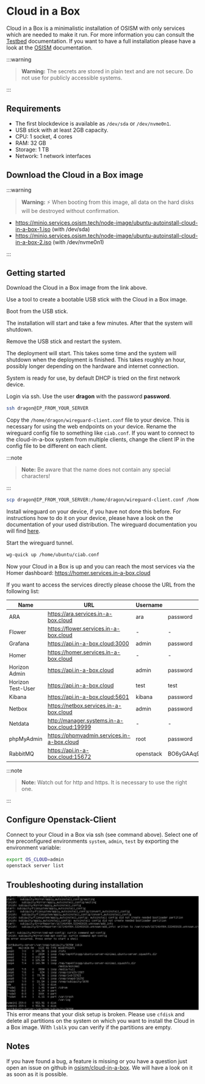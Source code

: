 # Cloud in a Box

Cloud in a Box is a minimalistic installation of OSISM with only services which are needed to make it run.
For more information you can consult the [Testbed](https://docs.osism.tech/testbed/index.html) documentation.
If you want to have a full installation please have a look at the [OSISM](https://docs.osism.tech/) documentation.

:::warning

> **Warning:**
> The secrets are stored in plain text and are not secure. Do not use for publicly
> accessible systems.

:::

## Requirements

* The first blockdevice is available as `/dev/sda` or `/dev/nvme0n1`.
* USB stick with at least 2GB capacity.
* CPU: 1 socket, 4 cores
* RAM: 32 GB
* Storage: 1 TB
* Network: 1 network interfaces

## Download the Cloud in a Box image

:::warning

> **Warning:** ⚡ When booting from this image, all data on the hard disks will be destroyed without confirmation.

* <https://minio.services.osism.tech/node-image/ubuntu-autoinstall-cloud-in-a-box-1.iso> (with /dev/sda)
* <https://minio.services.osism.tech/node-image/ubuntu-autoinstall-cloud-in-a-box-2.iso> (with /dev/nvme0n1)

:::

## Getting started

Download the Cloud in a Box image from the link above.

Use a tool to create a bootable USB stick with the Cloud in a Box image.

Boot from the USB stick.

The installation will start and take a few minutes. After that the system will shutdown.

Remove the USB stick and restart the system.

The deployment will start. This takes some time and the system will shutdown when the deployment is finished.
This takes roughly an hour, possibly longer depending on the hardware and internet connection.

System is ready for use, by default DHCP is tried on the first network device.

Login via ssh. Use the user **dragon** with the password **password**.

```bash
ssh dragon@IP_FROM_YOUR_SERVER
```

Copy the `/home/dragon/wireguard-client.conf` file to your device. This is necessary for using the web endpoints on your device.
Rename the wireguard config file to something like `ciab.conf`.
If you want to connect to the cloud-in-a-box system from multiple clients, change the client IP in the config file to be
different on each client.

:::note

> **Note:**
> Be aware that the name does not contain any special characters!

:::

```bash
scp dragon@IP_FROM_YOUR_SERVER:/home/dragon/wireguard-client.conf /home/ubuntu/ciab.conf
```

Install wireguard on your device, if you have not done this before. For instructions how to do it on your device, please have
a look on the documentation of your used distribution.
The wireguard documentation you will find [here](https://www.wireguard.com/).

Start the wireguard tunnel.

```bash
wg-quick up /home/ubuntu/ciab.conf
```

Now your Cloud in a Box is up and you can reach the most services via the Homer dashboard:
<https://homer.services.in-a-box.cloud>

If you want to access the services directly please choose the URL from the following list:

| Name              | URL                                           | Username  | Password                                 |
|-------------------|-----------------------------------------------|-----------|------------------------------------------|
| ARA               | <https://ara.services.in-a-box.cloud>         | ara       | password                                 |
| Flower            | <https://flower.services.in-a-box.cloud>      | -         | -                                        |
| Grafana           | <https://api.in-a-box.cloud:3000>             | admin     | password                                 |
| Homer             | <https://homer.services.in-a-box.cloud>       | -         | -                                        |
| Horizon Admin     | <https://api.in-a-box.cloud>                  | admin     | password                                 |
| Horizon Test-User | <https://api.in-a-box.cloud>                  | test      | test                                     |
| Kibana            | <https://api.in-a-box.cloud:5601>             | kibana    | password                                 |
| Netbox            | <https://netbox.services.in-a-box.cloud>      | admin     | password                                 |
| Netdata           | <http://manager.systems.in-a-box.cloud:19999> | -         | -                                        |
| phpMyAdmin        | <https://phpmyadmin.services.in-a-box.cloud>  | root      | password                                 |
| RabbitMQ          | <https://api.in-a-box.cloud:15672>            | openstack | BO6yGAAq9eqA7IKqeBdtAEO7aJuNu4zfbhtnRo8Y |

:::note

> **Note:**
> Watch out for http and https. It is necessary to use the right one.

:::

## Configure Openstack-Client

Connect to your Cloud in a Box via ssh (see command above).
Select one of the preconfigured environments `system`, `admin`, `test` by exporting the environment variable:

```bash
export OS_CLOUD=admin
openstack server list
```

## Troubleshooting during installation

![Broken disk setup](images/broken_disk_setup.png)
This error means that your disk setup is broken. Please use `cfdisk` and delete all partitions on the system on which you want
to install the Cloud in a Box image.
With `lsblk` you can verify if the partitions are empty.

## Notes

If you have found a bug, a feature is missing or you have a question just open an issue on github in
[osism/cloud-in-a-box](https://github.com/osism/cloud-in-a-box/issues). We will have a look on it as soon as it is possible.
